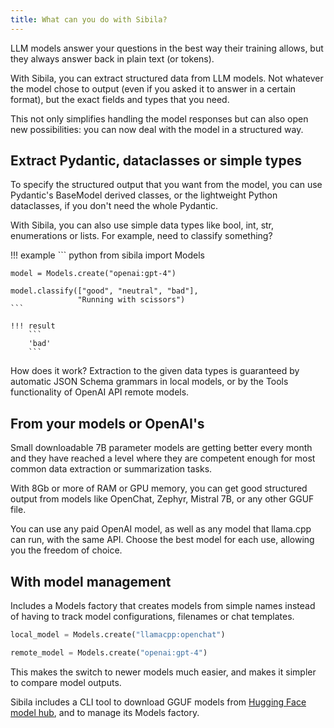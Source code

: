 ```yaml
---
title: What can you do with Sibila?
---
```



LLM models answer your questions in the best way their training allows, but they always answer back in plain text (or tokens).

With Sibila, you can extract structured data from LLM models. Not whatever the model chose to output (even if you asked it to answer in a certain format), but the exact fields and types that you need.

This not only simplifies handling the model responses but can also open new possibilities: you can now deal with the model in a structured way.



## Extract Pydantic, dataclasses or simple types

To specify the structured output that you want from the model, you can use Pydantic's BaseModel derived classes, or the lightweight Python dataclasses, if you don't need the whole Pydantic.

With Sibila, you can also use simple data types like bool, int, str, enumerations or lists. 
For example, need to classify something? 

!!! example
    ``` python
    from sibila import Models

    model = Models.create("openai:gpt-4")

    model.classify(["good", "neutral", "bad"], 
                   "Running with scissors")
    ```

    !!! result
        ```
        'bad'
        ```

How does it work? Extraction to the given data types is guaranteed by automatic JSON Schema grammars in local models, or by the Tools functionality of OpenAI API remote models.



## From your models or OpenAI's

Small downloadable 7B parameter models are getting better every month and they have reached a level where they are competent enough for most common data extraction or summarization tasks.

With 8Gb or more of RAM or GPU memory, you can get good structured output from models like OpenChat, Zephyr, Mistral 7B, or any other GGUF file.

You can use any paid OpenAI model, as well as any model that llama.cpp can run, with the same API. Choose the best model for each use, allowing you the freedom of choice.




## With model management

Includes a Models factory that creates models from simple names instead of having to track model configurations, filenames or chat templates.

``` python
local_model = Models.create("llamacpp:openchat")

remote_model = Models.create("openai:gpt-4")    
```

This makes the switch to newer models much easier, and makes it simpler to compare model outputs.

Sibila includes a CLI tool to download GGUF models from [Hugging Face model hub](https://www.huggingface.co), and to manage its Models factory.

